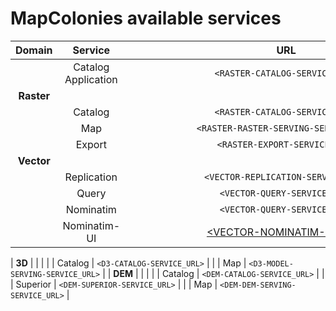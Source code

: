 # MapColonies available services

|   Domain   	|       Service       	|                  URL                  	|
|:----------:	|:-------------------:	|:-------------------------------------:	|
|            	| Catalog Application 	| `<RASTER-CATALOG-SERVICE_URL>`        	|
| **Raster** 	|                     	|                                       	|
|            	| Catalog             	| `<RASTER-CATALOG-SERVICE_URL>`        	|
|            	| Map                 	| `<RASTER-RASTER-SERVING-SERVICE_URL>` 	|
|            	| Export              	| `<RASTER-EXPORT-SERVICE_URL>`         	|
| **Vector** 	|                     	|                                       	|
|            	| Replication         	| `<VECTOR-REPLICATION-SERVICE_URL>`    	|
|            	| Query               	| `<VECTOR-QUERY-SERVICE_URL>`          	|
|            	| Nominatim               	| `<VECTOR-QUERY-SERVICE_URL>`          	|
|            	| Nominatim-UI               	| [<VECTOR-NOMINATIM-UI_URL>](<VECTOR-NOMINATIM-UI_URL>)          	|

| **3D**     	|                     	|                                       	|
|            	| Catalog             	| `<D3-CATALOG-SERVICE_URL>`            	|
|            	| Map                 	| `<D3-MODEL-SERVING-SERVICE_URL>`      	|
| **DEM**        	|                     	|                                       	|
|            	| Catalog             	| `<DEM-CATALOG-SERVICE_URL>`           	|
|            	| Superior            	| `<DEM-SUPERIOR-SERVICE_URL>`          	|
|            	| Map                 	| `<DEM-DEM-SERVING-SERVICE_URL>`       	|
<style>
  table code {
    white-space: nowrap;
    overflow: hidden;
    text-overflow: ellipsis;
    width: 500px !important;
    display: block;
  }
</style>
<script>
var copy = function(target) {
    var textArea = document.createElement('textarea')
    textArea.setAttribute('style','width:1px;border:0;opacity:0;')
    document.body.appendChild(textArea)
    textArea.textContent = target.innerText
    textArea.select()
    document.execCommand('copy')
    document.body.removeChild(textArea)
}

// setTimeout(()=>{
  var pres = document.querySelectorAll("td code")
  pres.forEach(function(pre){
    var button = document.createElement("button")
    button.style.position = 'relative';
    button.style.top = '4px';
    button.style.height = '24px';
    // button.style.border = '0px';
    button.style.marginLeft = '10px';
    button.innerHTML = '<svg width="18" height="18" viewBox="0 0 24 24"><path d="M10 19h10v1h-10v-1zm14-13v18h-18v-6h-6v-18h18v6h6zm-18 0h10v-4h-14v14h4v-10zm16 2h-1.93c-.669 0-1.293.334-1.664.891l-1.406 2.109h-3.93l-1.406-2.109c-.371-.557-.995-.891-1.664-.891h-2v14h14v-14zm-12 6h10v-1h-10v1zm0 3h10v-1h-10v1z"/></svg>';
    pre.parentNode.nextSibling.nextSibling.appendChild(button);
    button.addEventListener('click', function(e){
      e.preventDefault()
      copy(pre)
    });
  })
// }, 2000);
</script>
